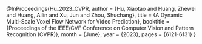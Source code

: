 @InProceedings{Hu_2023_CVPR,
    author    = {Hu, Xiaotao and Huang, Zhewei and Huang, Ailin and Xu, Jun and Zhou, Shuchang},
    title     = {A Dynamic Multi-Scale Voxel Flow Network for Video Prediction},
    booktitle = {Proceedings of the IEEE/CVF Conference on Computer Vision and Pattern Recognition (CVPR)},
    month     = {June},
    year      = {2023},
    pages     = {6121-6131}
}